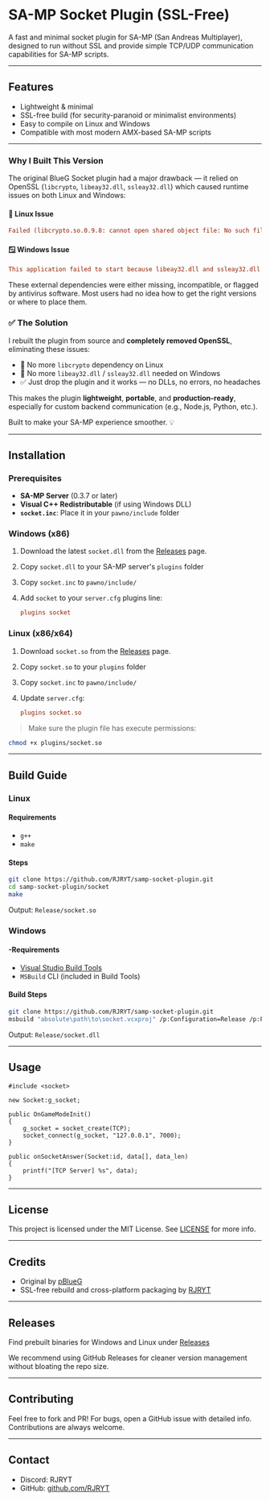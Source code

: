 # SA-MP Socket Plugin (SSL-Free)

A fast and minimal socket plugin for SA-MP (San Andreas Multiplayer), designed to run without SSL and provide simple TCP/UDP communication capabilities for SA-MP scripts.

---

## Features

* Lightweight & minimal
* SSL-free build (for security-paranoid or minimalist environments)
* Easy to compile on Linux and Windows
* Compatible with most modern AMX-based SA-MP scripts

---

### Why I Built This Version

The original BlueG Socket plugin had a major drawback — it relied on OpenSSL (`libcrypto`, `libeay32.dll`, `ssleay32.dll`) which caused runtime issues on both Linux and Windows:

#### 🐧 Linux Issue

```ini
Failed (libcrypto.so.0.9.8: cannot open shared object file: No such file or directory)
```

#### 🪟 Windows Issue

```ini
This application failed to start because libeay32.dll and ssleay32.dll were not found.
```

These external dependencies were either missing, incompatible, or flagged by antivirus software. Most users had no idea how to get the right versions or where to place them.

### ✅ The Solution

I rebuilt the plugin from source and **completely removed OpenSSL**, eliminating these issues:

* 🚫 No more `libcrypto` dependency on Linux
* 🚫 No more `libeay32.dll` / `ssleay32.dll` needed on Windows
* ✅ Just drop the plugin and it works — no DLLs, no errors, no headaches

This makes the plugin **lightweight**, **portable**, and **production-ready**, especially for custom backend communication (e.g., Node.js, Python, etc.).

Built to make your SA-MP experience smoother. 💡

---

## Installation

### Prerequisites

* **SA-MP Server** (0.3.7 or later)
* **Visual C++ Redistributable** (if using Windows DLL)
* **`socket.inc`**: Place it in your `pawno/include` folder

### Windows (x86)

1. Download the latest `socket.dll` from the [Releases](https://github.com/RJRYT/samp-socket-plugin/releases) page.
2. Copy `socket.dll` to your SA-MP server's `plugins` folder
3. Copy `socket.inc` to `pawno/include/`
4. Add `socket` to your `server.cfg` plugins line:

   ```ini
   plugins socket
   ```

### Linux (x86/x64)

1. Download `socket.so` from the [Releases](https://github.com/RJRYT/samp-socket-plugin/releases) page.
2. Copy `socket.so` to your `plugins` folder
3. Copy `socket.inc` to `pawno/include/`
4. Update `server.cfg`:

   ```ini
   plugins socket.so
   ```

> Make sure the plugin file has execute permissions:

```bash
chmod +x plugins/socket.so
```

---

## Build Guide

### Linux

#### Requirements

* `g++`
* `make`

#### Steps

```bash
git clone https://github.com/RJRYT/samp-socket-plugin.git
cd samp-socket-plugin/socket
make
```

Output: `Release/socket.so`

### Windows

#### -Requirements

* [Visual Studio Build Tools](https://visualstudio.microsoft.com/downloads/#build-tools-for-visual-studio-2022)
* `MSBuild` CLI (included in Build Tools)

#### Build Steps

```bash
git clone https://github.com/RJRYT/samp-socket-plugin.git
msbuild "absolute\path\to\socket.vcxproj" /p:Configuration=Release /p:Platform=Win32
```

Output: `Release/socket.dll`

---

## Usage

```pawn
#include <socket>

new Socket:g_socket;

public OnGameModeInit()
{
    g_socket = socket_create(TCP);
    socket_connect(g_socket, "127.0.0.1", 7000);
}

public onSocketAnswer(Socket:id, data[], data_len)
{
    printf("[TCP Server] %s", data);
}
```

---

## License

This project is licensed under the MIT License. See [LICENSE](./LICENSE) for more info.

---

## Credits

* Original by [pBlueG](https://github.com/pBlueG/Socket)
* SSL-free rebuild and cross-platform packaging by [RJRYT](https://github.com/RJRYT)

---

## Releases

Find prebuilt binaries for Windows and Linux under [Releases](https://github.com/RJRYT/samp-socket-plugin/releases)

We recommend using GitHub Releases for cleaner version management without bloating the repo size.

---

## Contributing

Feel free to fork and PR! For bugs, open a GitHub issue with detailed info. Contributions are always welcome.

---

## Contact

* Discord: RJRYT
* GitHub: [github.com/RJRYT](https://github.com/RJRYT)
